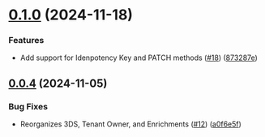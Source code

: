 # [0.1.0](https://github.com/Basis-Theory/dotnet-sdk/compare/v0.0.4...v0.1.0) (2024-11-18)


### Features

* Add support for Idenpotency Key and PATCH methods ([#18](https://github.com/Basis-Theory/dotnet-sdk/issues/18)) ([873287e](https://github.com/Basis-Theory/dotnet-sdk/commit/873287e30ece92bed440a1061510289fd60993da))

## [0.0.4](https://github.com/Basis-Theory/dotnet-sdk/compare/v0.0.3...v0.0.4) (2024-11-05)


### Bug Fixes

* Reorganizes 3DS, Tenant Owner, and Enrichments ([#12](https://github.com/Basis-Theory/dotnet-sdk/issues/12)) ([a0f6e5f](https://github.com/Basis-Theory/dotnet-sdk/commit/a0f6e5f83a9098137139059b9ac36f58dac53af4))

